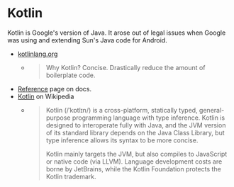 # Kotlin

Kotlin is Google's version of Java. It arose out of legal issues when Google was using and extending Sun's Java code for Android.

- [kotlinlang.org](https://kotlinlang.org)
    - > Why Kotlin? Concise. Drastically reduce the amount of boilerplate code.
- [Reference](https://kotlinlang.org/docs/reference/) page on docs.
- [Kotlin](https://en.wikipedia.org/wiki/Kotlin_(programming_language)) on Wikipedia
    - > Kotlin (/ˈkɒtlɪn/) is a cross-platform, statically typed, general-purpose programming language with type inference. Kotlin is designed to interoperate fully with Java, and the JVM version of its standard library depends on the Java Class Library, but type inference allows its syntax to be more concise.
      >
      > Kotlin mainly targets the JVM, but also compiles to JavaScript or native code (via LLVM). Language development costs are borne by JetBrains, while the Kotlin Foundation protects the Kotlin trademark.
